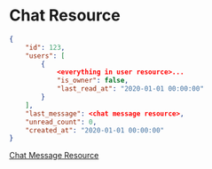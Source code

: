 # Chat Resource


```json
{
    "id": 123,
    "users": [
        {
            <everything in user resource>...
            "is_owner": false,
            "last_read_at": "2020-01-01 00:00:00"
        }
    ],
    "last_message": <chat message resource>,
    "unread_count": 0,
    "created_at": "2020-01-01 00:00:00"
}
```

[Chat Message Resource](messages/chat_message_resource.md)
